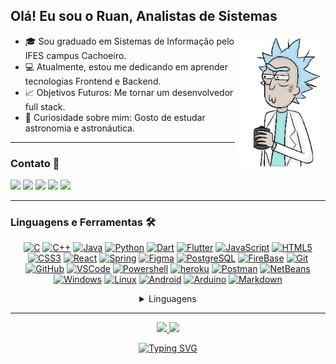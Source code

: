 ## Olá! Eu sou o Ruan, Analistas de Sistemas

<img align="right"  width=145px height=210px alt="side_sticker" src="/assets/Rick.gif"/>

- :mortar_board: Sou graduado em Sistemas de Informação pelo IFES campus Cachoeiro.
- :computer: Atualmente, estou me dedicando em aprender tecnologias Frontend e Backend.
- :chart_with_upwards_trend: Objetivos Futuros: Me tornar um desenvolvedor full stack.
- :rocket: Curiosidade sobre mim: Gosto de estudar astronomia e astronáutica.


---


### Contato :e-mail:

<div> 
  <a href="https://ruanminiguite.github.io" target="_blank"><img src="https://img.shields.io/badge/Portfólio-292929?style=for-the-badge&logo=Revolt.chat&logoColor=white" target="_blank"></a>
  <a href="https://www.linkedin.com/in/ruan-miniguite-909962169/" target="_blank"><img src="https://img.shields.io/badge/-LinkedIn-%230077B5?style=for-the-badge&logo=linkedin&logoColor=white" target="_blank"></a>
  <a href="https://www.instagram.com/ruanminiguite" target="_blank"><img src="https://img.shields.io/badge/-Instagram-%23E4405F?style=for-the-badge&logo=instagram&logoColor=white" target="_blank"></a>
  <a href = "https://twitter.com/ruanminiguite"><img src="https://img.shields.io/badge/Twitter-1DA1F2?style=for-the-badge&logo=twitter&logoColor=white" target="_blank"></a>
  <a href="https://www.buymeacoffee.com/ruanminiguite" target="_blank"><img src="https://img.shields.io/badge/Buy_Me_A_Coffee-FFDD00?style=for-the-badge&logo=buy-me-a-coffee&logoColor=black" target="_blank"></a>
  <!-- <a href="https://www.facebook.com/ruan.miniguite.1" target="_blank"><img src="https://img.shields.io/badge/Facebook-1877F2?style=for-the-badge&logo=facebook&logoColor=white" target="_blank"></a> -->
  <!-- <a href="https://open.spotify.com/user/2157uk2klucpuaf7oid3esrvq?si=85c0dd8690b74187" target="_blank"><img src="https://img.shields.io/badge/Spotify-1ED760?&style=for-the-badge&logo=spotify&logoColor=white" target="_blank"></a> -->
</div>


---


### Linguagens e Ferramentas :hammer_and_wrench:

<div align="center">
 
  [![C][CShield]][Clink]
  [![C++][CppShield]][Cpplink]
  [![Java][JavaShield]][Javalink]
  [![Python][PythonShield]][Pythonlink]
  [![Dart][DartShield]][Dartlink]
  [![Flutter][FlutterShield]][Flutterlink]
  [![JavaScript][JavaScriptShield]][JavaScriptlink]
  [![HTML5][HTML5Shield]][HTML5link]
  [![CSS3][CSS3Shield]][CSS3link]
  [![React][ReactShield]][Reactlink]
  [![Spring][SpringShield]][Springlink]
  [![Figma][FigmaShield]][Figmalink]
  [![PostgreSQL][PostgreSQLShield]][PostgreSQLlink]
  [![FireBase][FireBaseShield]][Firebaselink]
  [![Git][GitShield]][Gitlink]
  [![GitHub][GitHubShield]][GitHublink]
  [![VSCode][VSCodeShield]][VSCodelink]
  [![Powershell][PowershellShield]][Powershelllink]
  [![heroku][herokuShield]][herokulink]
  [![Postman][PostmanShield]][Postmanlink]
  [![NetBeans][NetBeansShield]][NetBeanslink]
  [![Windows][WindowsShield]][Windowslink]
  [![Linux][LinuxShield]][Linuxlink]
  [![Android][AndroidShield]][Androidlink]
  [![Arduino][ArduinoShield]][Arduinolink]
  [![Markdown][MarkdownShield]][Markdownlink]


  <details>
    <summary>Linguagens</summary>
    <br>
    <img height="150em" 
      src="https://github-readme-stats.vercel.app/api/top-langs/?username=RuanMiniguite&layout=compact&langs_count=10&&title_color=333&text_color=777&icon_color=777"/>
  </details>
</div>
 
 
---


<div align="center">
  <a href="https://github.com/RuanMiniguite">
  <img height="150em" src="https://github-readme-stats.vercel.app/api?username=RuanMiniguite&show_icons=true&&title_color=333&text_color=777&icon_color=777&include_all_commits=true&hide_border=true&count_private=true"/>

  <img height="150em" src="http://github-readme-streak-stats.herokuapp.com?user=RuanMiniguite&theme=github-dark-blue&date_format=j%20M%5B%20Y%5D&border=DD272700&ring=606060&sideLabels=606060&background=FFFFFF&stroke=606060&fire=DB1717&currStreakNum=606060&sideNums=606060&currStreakLabel=606060"/>

  <br>

  [![Typing SVG](https://readme-typing-svg.herokuapp.com?size=14&duration=6000&color=5D5D5D&center=true&vCenter=true&width=350&height=50&lines=Obrigado+por+visitar+meu+perfil!+%F0%9F%96%A4)](https://git.io/typing-svg)

</div>

<!-- Links Shields -->
[JavaShield]: http://img.shields.io/badge/-Java-181717?style=flat-square&logo=oracle&logoColor=ffffff
[CShield]: http://img.shields.io/badge/-C-181717?style=flat-square&logo=c&logoColor=ffffff
[CppShield]: http://img.shields.io/badge/-c++-181717?style=flat-square&logo=c%2B%2B&logoColor=ffffff
[PythonShield]: http://img.shields.io/badge/-Python-181717?style=flat-square&logo=python&logoColor=ffffff
[JavaScriptShield]: https://img.shields.io/badge/-JavaScript-%23F7DF1C?style=flat-square&logo=javascript&logoColor=FFFFFF&color=181717
[HTML5Shield]: https://img.shields.io/badge/-HTML5-181717?style=flat-square&logo=html5&logoColor=ffffff
[CSS3Shield]: https://img.shields.io/badge/-CSS3-181717?style=flat-square&logo=css3
[ReactShield]: https://img.shields.io/badge/-react-181717?style=flat-square&logo=react&logoColor=ffffff
[SpringShield]: https://img.shields.io/badge/-Spring%20Boot-181717?style=flat-square&logo=spring&logoColor=ffffff
[FigmaShield]: https://img.shields.io/badge/-figma-181717?style=flat-square&logo=figma&logoColor=ffffff
[PostgreSQLShield]: https://img.shields.io/badge/-PostgreSQL-181717?style=flat-square&logo=postgresql&logoColor=ffffff
[GitShield]: https://img.shields.io/badge/-Git-181717?style=flat-square&logo=git&logoColor=%23ffffff
[GitHubShield]: https://img.shields.io/badge/-GitHub-181717?style=flat-square&logo=github
[VSCodeShield]: http://img.shields.io/badge/-VS%20Code-181717?style=flat-square&logo=visual-studio-code&logoColor=ffffff
[PowershellShield]: http://img.shields.io/badge/-Powershell-181717?style=flat-square&logo=powershell&logoColor=ffffff
[herokuShield]: https://img.shields.io/badge/-heroku-181717?style=flat-square&logo=heroku
[PostmanShield]: http://img.shields.io/badge/-Postman-181717?style=flat-square&logo=postman&logoColor=ffffff
[NetBeansShield]: http://img.shields.io/badge/-NetBeans-181717?style=flat-square&logo=ApacheNetBeansIDE&logoColor=ffffff
[WindowsShield]: http://img.shields.io/badge/-Windows-181717?style=flat-square&logo=windows&logoColor=ffffff
[LinuxShield]: http://img.shields.io/badge/-Linux-181717?style=flat-square&logo=linux&logoColor=ffffff
[AndroidShield]: http://img.shields.io/badge/-Android-181717?style=flat-square&logo=android&logoColor=ffffff
[ArduinoShield]: https://img.shields.io/badge/Arduino-181717?style=flat-square&logo=Arduino&logoColor=white
[MarkdownShield]:http://img.shields.io/badge/-Markdown-181717?style=flat-square&logo=markdown&logoColor=ffffff
[DartShield]: http://img.shields.io/badge/-Dart-181717?style=flat-square&logo=dart&logoColor=ffffff
[FlutterShield]: http://img.shields.io/badge/-Flutter-181717?style=flat-square&logo=flutter&logoColor=ffffff
[FireBaseShield]: http://img.shields.io/badge/-Firebase-181717?style=flat-square&logo=firebase&logoColor=ffffff



<!-- Links para sites -->
[Javalink]: https://www.oracle.com/java/
[Clink]: https://docs.microsoft.com/pt-br/cpp/c-language/?view=msvc-170 
[Cpplink]: https://docs.microsoft.com/pt-br/cpp/cpp/?view=msvc-170
[Pythonlink]: https://www.python.org/
[JavaScriptlink]: https://www.javascript.com/
[HTML5link]: https://html.spec.whatwg.org/multipage/
[CSS3link]: https://www.w3.org/TR/css3-roadmap/
[Reactlink]: https://pt-br.reactjs.org/
[Springlink]: https://spring.io/projects/spring-boot
[Figmalink]: https://www.figma.com/
[PostgreSQLlink]: https://www.postgresql.org/
[Gitlink]: https://git-scm.com/
[GitHublink]: https://github.com/
[VSCodelink]: https://code.visualstudio.com/
[Powershelllink]: https://docs.microsoft.com/pt-br/powershell
[herokulink]: https://www.heroku.com/
[Postmanlink]: https://www.postman.com/
[NetBeanslink]: https://netbeans.apache.org/
[Windowslink]: https://www.microsoft.com/pt-br/
[Linuxlink]: https://linuxfoundation.org/
[Androidlink]: https://www.android.com/
[Arduinolink]: https://www.markdownguide.org/
[Markdownlink]: https://www.markdownguide.org/
[Dartlink]: https://dart.dev/
[Flutterlink]: https://flutter.dev/
[FireBaselink]: https://firebase.google.com/

